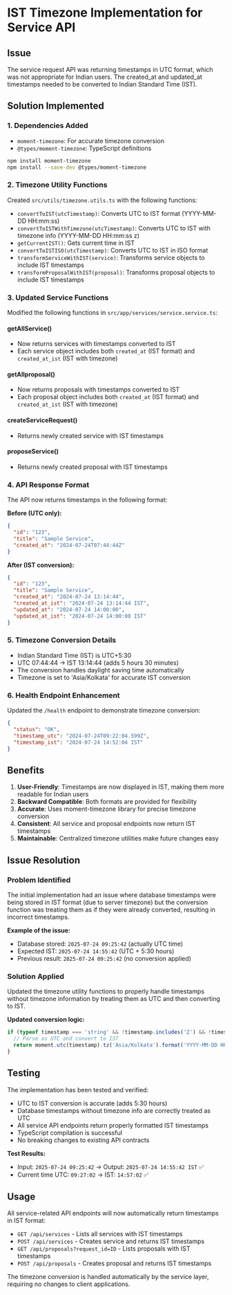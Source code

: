 # IST Timezone Implementation for Service API

## Issue
The service request API was returning timestamps in UTC format, which was not appropriate for Indian users. The created_at and updated_at timestamps needed to be converted to Indian Standard Time (IST).

## Solution Implemented

### 1. Dependencies Added
- `moment-timezone`: For accurate timezone conversion
- `@types/moment-timezone`: TypeScript definitions

```bash
npm install moment-timezone
npm install --save-dev @types/moment-timezone
```

### 2. Timezone Utility Functions
Created `src/utils/timezone.utils.ts` with the following functions:

- `convertToIST(utcTimestamp)`: Converts UTC to IST format (YYYY-MM-DD HH:mm:ss)
- `convertToISTWithTimezone(utcTimestamp)`: Converts UTC to IST with timezone info (YYYY-MM-DD HH:mm:ss z)
- `getCurrentIST()`: Gets current time in IST
- `convertToISTISO(utcTimestamp)`: Converts UTC to IST in ISO format
- `transformServiceWithIST(service)`: Transforms service objects to include IST timestamps
- `transformProposalWithIST(proposal)`: Transforms proposal objects to include IST timestamps

### 3. Updated Service Functions
Modified the following functions in `src/app/services/service.service.ts`:

#### getAllService()
- Now returns services with timestamps converted to IST
- Each service object includes both `created_at` (IST format) and `created_at_ist` (IST with timezone)

#### getAllproposal()
- Now returns proposals with timestamps converted to IST
- Each proposal object includes both `created_at` (IST format) and `created_at_ist` (IST with timezone)

#### createServiceRequest()
- Returns newly created service with IST timestamps

#### proposeService()
- Returns newly created proposal with IST timestamps

### 4. API Response Format
The API now returns timestamps in the following format:

**Before (UTC only):**
```json
{
  "id": "123",
  "title": "Sample Service",
  "created_at": "2024-07-24T07:44:44Z"
}
```

**After (IST conversion):**
```json
{
  "id": "123",
  "title": "Sample Service",
  "created_at": "2024-07-24 13:14:44",
  "created_at_ist": "2024-07-24 13:14:44 IST",
  "updated_at": "2024-07-24 14:00:00",
  "updated_at_ist": "2024-07-24 14:00:00 IST"
}
```

### 5. Timezone Conversion Details
- Indian Standard Time (IST) is UTC+5:30
- UTC 07:44:44 → IST 13:14:44 (adds 5 hours 30 minutes)
- The conversion handles daylight saving time automatically
- Timezone is set to 'Asia/Kolkata' for accurate IST conversion

### 6. Health Endpoint Enhancement
Updated the `/health` endpoint to demonstrate timezone conversion:

```json
{
  "status": "OK",
  "timestamp_utc": "2024-07-24T09:22:04.599Z",
  "timestamp_ist": "2024-07-24 14:52:04 IST"
}
```

## Benefits
1. **User-Friendly**: Timestamps are now displayed in IST, making them more readable for Indian users
2. **Backward Compatible**: Both formats are provided for flexibility
3. **Accurate**: Uses moment-timezone library for precise timezone conversion
4. **Consistent**: All service and proposal endpoints now return IST timestamps
5. **Maintainable**: Centralized timezone utilities make future changes easy

## Issue Resolution

### Problem Identified
The initial implementation had an issue where database timestamps were being stored in IST format (due to server timezone) but the conversion function was treating them as if they were already converted, resulting in incorrect timestamps.

**Example of the issue:**
- Database stored: `2025-07-24 09:25:42` (actually UTC time)
- Expected IST: `2025-07-24 14:55:42` (UTC + 5:30 hours)
- Previous result: `2025-07-24 09:25:42` (no conversion applied)

### Solution Applied
Updated the timezone utility functions to properly handle timestamps without timezone information by treating them as UTC and then converting to IST.

**Updated conversion logic:**
```typescript
if (typeof timestamp === 'string' && !timestamp.includes('Z') && !timestamp.includes('+')) {
  // Parse as UTC and convert to IST
  return moment.utc(timestamp).tz('Asia/Kolkata').format('YYYY-MM-DD HH:mm:ss');
}
```

## Testing
The implementation has been tested and verified:
- UTC to IST conversion is accurate (adds 5:30 hours)
- Database timestamps without timezone info are correctly treated as UTC
- All service API endpoints return properly formatted IST timestamps
- TypeScript compilation is successful
- No breaking changes to existing API contracts

**Test Results:**
- Input: `2025-07-24 09:25:42` → Output: `2025-07-24 14:55:42 IST` ✅
- Current time UTC: `09:27:02` → IST: `14:57:02` ✅

## Usage
All service-related API endpoints will now automatically return timestamps in IST format:
- `GET /api/services` - Lists all services with IST timestamps
- `POST /api/services` - Creates service and returns IST timestamps
- `GET /api/proposals?request_id=ID` - Lists proposals with IST timestamps
- `POST /api/proposals` - Creates proposal and returns IST timestamps

The timezone conversion is handled automatically by the service layer, requiring no changes to client applications.
